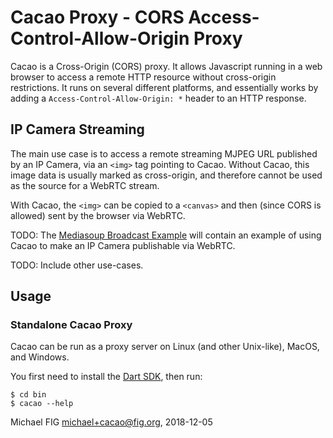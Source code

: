 # Cacao Proxy - CORS Access-Control-Allow-Origin Proxy

Cacao is a Cross-Origin (CORS) proxy.  It allows Javascript running in a web browser to access a remote HTTP resource without cross-origin restrictions.  It runs on several different platforms, and essentially works by adding a `Access-Control-Allow-Origin: *` header to an HTTP response.

## IP Camera Streaming

The main use case is to access a remote streaming MJPEG URL published by an IP Camera, via an `<img>` tag pointing to Cacao.  Without Cacao, this image data is usually marked as cross-origin, and therefore cannot be used as the source for a WebRTC stream.

With Cacao, the `<img>` can be copied to a `<canvas>` and then (since CORS is allowed) sent by the browser via WebRTC.

TODO: The [Mediasoup Broadcast Example](https://github.com/michaelfig/mediasoup-broadcast-example) will contain an example of using Cacao to make an IP Camera publishable via WebRTC.

TODO: Include other use-cases.

## Usage

### Standalone Cacao Proxy

Cacao can be run as a proxy server on Linux (and other Unix-like), MacOS, and Windows.

You first need to install the [Dart SDK](https://www.dartlang.org/tools/sdk#install), then run:
```
$ cd bin
$ cacao --help
```


Michael FIG <michael+cacao@fig.org>, 2018-12-05
